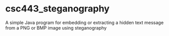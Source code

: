 # csc443_steganography
A simple Java program for embedding or extracting a hidden text message from a PNG or BMP image using steganography
